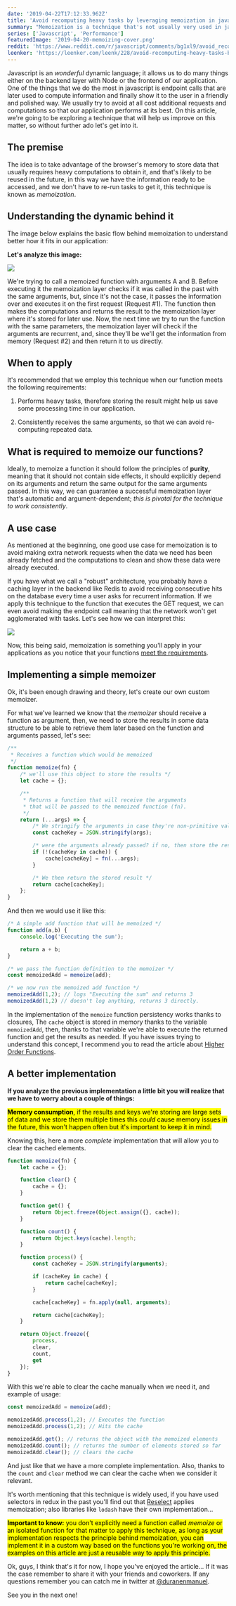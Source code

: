 ```yaml
---
date: '2019-04-22T17:12:33.962Z'
title: 'Avoid recomputing heavy tasks by leveraging memoization in javascript'
summary: "Memoization is a technique that's not usually very used in javascript outside of the framework's scope. In this article we're going to dive in the concept and analyze some useful cases in which we can apply it..."
series: ['Javascript', 'Performance']
featuredImage: '2019-04-20-memoizing-cover.png'
reddit: 'https://www.reddit.com/r/javascript/comments/bg1xl9/avoid_recomputing_heavy_tasks_by_leveraging/'
leenker: 'https://leenker.com/leenk/228/avoid-recomputing-heavy-tasks-by-leveraging-memoization-in-javascript'
---
```


Javascript is an _wonderful_ dynamic language; it allows us to do many things either on the backend layer with Node or the frontend of our application. One of the things that we do the most in javascript is endpoint calls that are later used to compute information and finally show it to the user in a friendly and polished way. We usually try to avoid at all cost additional requests and computations so that our application performs at its best. On this article, we're going to be exploring a technique that will help us improve on this matter, so without further ado let's get into it.

## The premise
The idea is to take advantage of the browser's memory to store data that usually requires heavy computations to obtain it, and that's likely to be reused in the future, in this way we have the information ready to be accessed, and we don't have to re-run tasks to get it, this technique is known as _memoization_.

## Understanding the dynamic behind it

The image below explains the basic flow behind memoization to understand better how it fits in our application:

**Let's analyze this image:**

![](/images/2019-04-20-memoizing-explained.png)


We're trying to call a memoized function with arguments A and B. Before executing it the memoization layer checks if it was called in the past with the same arguments, but, since it's not the case, it passes the information over and executes it on the first request (Request #1). The function then makes the computations and returns the result to the memoization layer where it's stored for later use. Now, the next time we try to run the function with the same parameters, the memoization layer will check if the arguments are recurrent, and, since they'll be we'll get the information from memory (Request #2) and then return it to us directly.

## When to apply

It's recommended that we employ this technique when our function meets the following requirements:

1. Performs heavy tasks, therefore storing the result might help us save some processing time in our application.

2. Consistently receives the same arguments, so that we can avoid re-computing repeated data.

## What is required to memoize our functions?
Ideally, to memoize a function it should follow the principles of **purity**, meaning that it should not contain side effects, it should explicitly depend on its arguments and return the same output for the same arguments passed. In this way, we can guarantee a successful memoization layer that's automatic and argument-dependent; _this is pivotal for the technique to work consistently_.

## A use case

As mentioned at the beginning, one good use case for memoization is to avoid making extra network requests when the data we need has been already fetched and the computations to clean and show these data were already executed.

If you have what we call a "robust" architecture, you probably have a caching layer in the backend like Redis to avoid receiving consecutive hits on the database every time a user asks for recurrent information. If we apply this technique to the function that executes the GET request, we can even avoid making the endpoint call meaning that the network won't get agglomerated with tasks. Let's see how we can interpret this:

![](/images/2019-04-20-memoizing-with-requests.png)

Now, this being said, memoization is something you'll apply in your applications as you notice that your functions [meet the requirements](http://localhost:8000/articles/2019/04/19/avoid-recomputing-heavy-tasks-by-leveraging-memoization-in-javascript#when-to-apply).


## Implementing a simple memoizer
Ok, it's been enough drawing and theory, let's create our own custom memoizer.

For what we've learned we know that the _memoizer_ should receive a function as argument, then, we need to store the results in some data structure to be able to retrieve them later based on the function and arguments passed, let's see:

```javascript
/**
 * Receives a function which would be memoized
 */
function memoize(fn) {
    /* we'll use this object to store the results */
    let cache = {};

    /**
     * Returns a function that will receive the arguments
     * that will be passed to the memoized function (fn).
     */
    return (...args) => {
        /* We stringify the arguments in case they're non-primitive values */
        const cacheKey = JSON.stringify(args);

        /* were the arguments already passed? if no, then store the result */
        if (!(cacheKey in cache)) {
            cache[cacheKey] = fn(...args);
        }

        /* We then return the stored result */
        return cache[cacheKey];
    };
}

```

And then we would use it like this:


```javascript
/* A simple add function that will be memoized */
function add(a,b) {
    console.log('Executing the sum');

    return a + b;
}

/* we pass the function definition to the memoizer */
const memoizedAdd = memoize(add);

/* we now run the memoized add function */
memoizedAdd(1,2); // logs "Executing the sum" and returns 3
memoizedAdd(1,2) // doesn't log anything, returns 3 directly.
```

In the implementation of the `memoize` function persistency works thanks to closures, The `cache` object is stored in memory thanks to the variable `memoizedAdd`, then, thanks to that variable we're able to execute the returned function and get the results as needed. If you have issues trying to understand this concept, I recommend you to read the article about [Higher Order Functions](https://enmascript.com/articles/2019/02/27/higher-order-functions-and-some-great-applications-in-javascript).

## A better implementation
**If you analyze the previous implementation a little bit you will realize that we have to worry about a couple of things:**

<mark>**Memory consumption**, if the results and keys we're storing are large sets of data and we store them multiple times this _could_ cause memory issues in the future, this won't happen often but it's important to keep it in mind.</mark>

Knowing this, here a more _complete_ implementation that will allow you to clear the cached elements.

```javascript
function memoize(fn) {
    let cache = {};

    function clear() {
        cache = {};
    }

    function get() {
        return Object.freeze(Object.assign({}, cache));
    }

    function count() {
        return Object.keys(cache).length;
    }

    function process() {
        const cacheKey = JSON.stringify(arguments);

        if (cacheKey in cache) {
            return cache[cacheKey];
        }

        cache[cacheKey] = fn.apply(null, arguments);

        return cache[cacheKey];
    }

    return Object.freeze({
        process,
        clear,
        count,
        get
    });
}
```

With this we're able to clear the cache manually when we need it, and example of usage:

```javascript
const memoizedAdd = memoize(add);

memoizedAdd.process(1,2); // Executes the function
memoizedAdd.process(1,2); // Hits the cache

memoizedAdd.get(); // returns the object with the memoized elements
memoizedAdd.count(); // returns the number of elements stored so far
memoizedAdd.clear(); // clears the cache
```

And just like that we have a more complete implementation. Also, thanks to the `count` and `clear` method we can clear the cache when we consider it relevant.

It's worth mentioning that this technique is widely used, if you have used selectors in redux in the past you'll find out that  [Reselect](https://github.com/reduxjs/reselect) applies memoization; also libraries like `lodash` have their own implementation...

<mark>**Important to know:** you don't explicitly need a function called _memoize_ or an isolated function for that matter to apply this technique, as long as your implementation respects the principle behind memoization, you can implement it in a custom way based on the functions you're working on, the examples on this article are just a reusable way to apply this principle.</mark>

Ok, guys, I think that's it for  now, I hope you've enjoyed the article... If it was the case remember to share it with your friends and coworkers. If any questions remember you can catch me in twitter at [@duranenmanuel](https://twitter.com/duranenmanuel).

See you in the next one!
